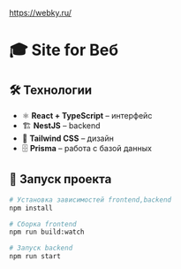 https://webky.ru/

# 🎓 Site for Веб  

## 🛠 Технологии  
- ⚛ **React + TypeScript** – интерфейс  
- 🏗 **NestJS** – backend  
- 🎨 **Tailwind CSS** –  дизайн  
- 🗄 **Prisma** – работа с базой данных  


## 🚀 Запуск проекта  
```sh
# Установка зависимостей frontend,backend
npm install

# Сборка frontend
npm run build:watch

# Запуск backend
npm run start

